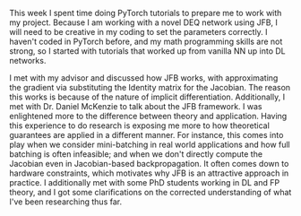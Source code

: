 This week I spent time doing PyTorch tutorials to prepare me to work with my project. Because I am working with a novel DEQ network using JFB, I will need to be creative in my coding to set the parameters correctly. I haven't coded in PyTorch before, and my math programming skills are not strong, so I started with tutorials that worked up from vanilla NN up into DL networks.

I met with my advisor and discussed how JFB works, with approximating the gradient via substituting the Identity matrix for the Jacobian. The reason this works is because of the nature of implicit differentiation. Additionally, I met with Dr. Daniel McKenzie to talk about the JFB framework. I was enlightened more to the difference between theory and application. Having this experience to do research is exposing me more to how theoretical guarantees are applied in a different manner. For instance, this comes into play when we consider mini-batching in real world applications and how full batching is often infeasible; and when we don't directly compute the Jacobian even in Jacobian-based backpropagation. It often comes down to hardware constraints, which motivates why JFB is an attractive approach in practice. I additionally met with some PhD students working in DL and FP theory, and I got some clarifications on the corrected understanding of what I've been researching thus far.
